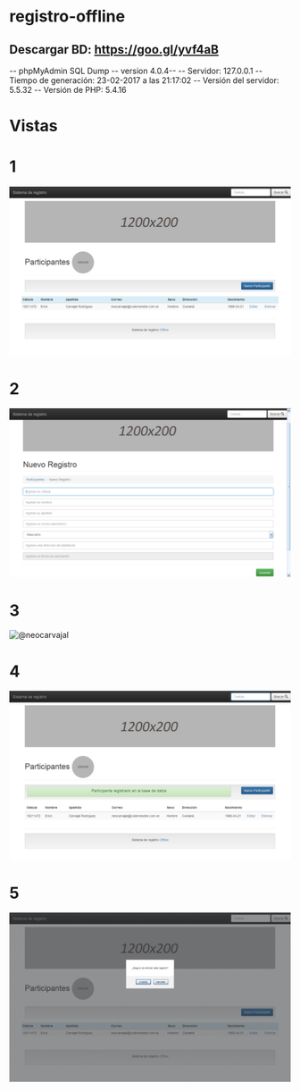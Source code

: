# registro-offline

 Descargar BD: https://goo.gl/yvf4aB 
 -------------

-- phpMyAdmin SQL Dump
-- version 4.0.4--
-- Servidor: 127.0.0.1
-- Tiempo de generación: 23-02-2017 a las 21:17:02
-- Versión del servidor: 5.5.32
-- Versión de PHP: 5.4.16

# Vistas

1
=

![@neocarvajal](https://raw.githubusercontent.com/neocarvajal/registro-offline/master/repo_images/start.jpg 
"index")

2
=

![@neocarvajal](https://raw.githubusercontent.com/neocarvajal/registro-offline/master/repo_images/nuevo_participante.jpg 
"nuevo")

3
=

![@neocarvajal](https://raw.githubusercontent.com/neocarvajal/registro-offline/master/repo_images/editar_participante 
"editar")

4
=

![@neocarvajal](https://raw.githubusercontent.com/neocarvajal/registro-offline/master/repo_images/buscar_participante.jpg 
"buscar")

5
=

![@neocarvajal](https://raw.githubusercontent.com/neocarvajal/registro-offline/master/repo_images/eliminar_participante.jpg 
"eliminar")
